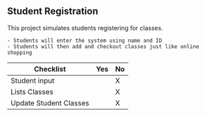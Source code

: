 Student Registration
---
This project simulates students registering for classes.

```
- Students will enter the system using name and ID
- Students will then add and checkout classes just like online shopping
```
| Checklist | Yes | No |
|------|----|---|
|Student input| | X |
|Lists Classes | | X |
|Update Student Classes | | X |

